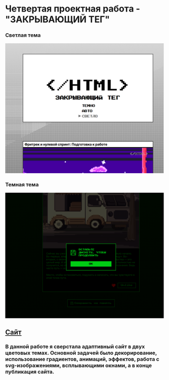 <h1>Четвертая проектная работа - "ЗАКРЫВАЮЩИЙ ТЕГ"</h1>
<h3>Светлая тема</h3>
<img src="https://github.com/zuevamariya/zakrivayuschiy-teg-f/blob/main/screen1.png">
<h3>Темная тема</h3>
<img src="https://github.com/zuevamariya/zakrivayuschiy-teg-f/blob/main/screen2.png">

## [Сайт](<https://zuevamariya.github.io/zakrivayuschiy-teg-f/>)
### В данной работе я сверстала адаптивный сайт в двух цветовых темах. Основной задачей было декорирование, использование градиентов, анимаций, эффектов, работа с svg-изображениями, всплывающими окнами, а в конце публикация сайта.

